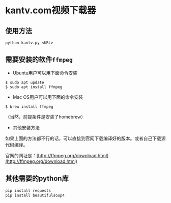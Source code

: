 # kantv.com视频下载器

## 使用方法

```
python kantv.py <URL>
```

## 需要安装的软件`ffmpeg`

* Ubuntu用户可以用下面命令安装

```
$ sudo apt update
$ sudo apt install ffmpeg
```

* Mac OS用户可以用下面的命令安装

```
$ brew install ffmpeg
```

（当然，前提条件是安装了homebrew）

* 其他安装方法

如果上面的方法都不行的话，可以直接到官网下载编译好的版本。或者自己下载源代码编译。

官网的网址是：[http://ffmpeg.org/download.html](http://ffmpeg.org/download.html)


## 其他需要的python库

```bash
pip install requests
pip install beautifulsoup4
```


